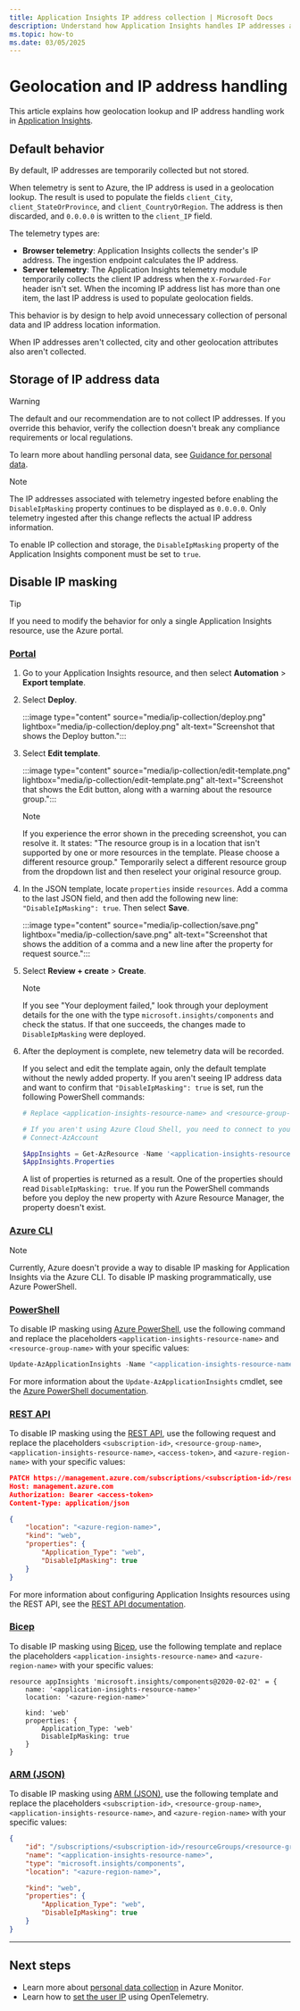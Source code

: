 ```yaml
---
title: Application Insights IP address collection | Microsoft Docs
description: Understand how Application Insights handles IP addresses and geolocation.
ms.topic: how-to
ms.date: 03/05/2025
---
```


# Geolocation and IP address handling

This article explains how geolocation lookup and IP address handling work in [Application Insights](app-insights-overview.md).

## Default behavior

By default, IP addresses are temporarily collected but not stored.

When telemetry is sent to Azure, the IP address is used in a geolocation lookup. The result is used to populate the fields `client_City`, `client_StateOrProvince`, and `client_CountryOrRegion`. The address is then discarded, and `0.0.0.0` is written to the `client_IP` field.

The telemetry types are:

* **Browser telemetry**: Application Insights collects the sender's IP address. The ingestion endpoint calculates the IP address.
* **Server telemetry**: The Application Insights telemetry module temporarily collects the client IP address when the `X-Forwarded-For` header isn't set. When the incoming IP address list has more than one item, the last IP address is used to populate geolocation fields.

This behavior is by design to help avoid unnecessary collection of personal data and IP address location information.

When IP addresses aren't collected, city and other geolocation attributes also aren't collected.

## Storage of IP address data

> [!WARNING]
> The default and our recommendation are to not collect IP addresses. If you override this behavior, verify the collection doesn't break any compliance requirements or local regulations.
>
> To learn more about handling personal data, see [Guidance for personal data](../logs/personal-data-mgmt.md).

> [!NOTE]
> The IP addresses associated with telemetry ingested before enabling the `DisableIpMasking` property continues to be displayed as `0.0.0.0`. Only telemetry ingested after this change reflects the actual IP address information.

To enable IP collection and storage, the `DisableIpMasking` property of the Application Insights component must be set to `true`.

## Disable IP masking

> [!TIP]
> If you need to modify the behavior for only a single Application Insights resource, use the Azure portal.

### [Portal](#tab/portal)

1. Go to your Application Insights resource, and then select **Automation** > **Export template**.

1. Select **Deploy**.

    :::image type="content" source="media/ip-collection/deploy.png" lightbox="media/ip-collection/deploy.png" alt-text="Screenshot that shows the Deploy button.":::

1. Select **Edit template**.

    :::image type="content" source="media/ip-collection/edit-template.png" lightbox="media/ip-collection/edit-template.png" alt-text="Screenshot that shows the Edit button, along with a warning about the resource group.":::

    > [!NOTE]
    > If you experience the error shown in the preceding screenshot, you can resolve it. It states: "The resource group is in a location that isn't supported by one or more resources in the template. Please choose a different resource group." Temporarily select a different resource group from the dropdown list and then reselect your original resource group.

1. In the JSON template, locate `properties` inside `resources`. Add a comma to the last JSON field, and then add the following new line: `"DisableIpMasking": true`. Then select **Save**.

    :::image type="content" source="media/ip-collection/save.png" lightbox="media/ip-collection/save.png" alt-text="Screenshot that shows the addition of a comma and a new line after the property for request source.":::

1. Select **Review + create** > **Create**.

    > [!NOTE]
    > If you see "Your deployment failed," look through your deployment details for the one with the type `microsoft.insights/components` and check the status. If that one succeeds, the changes made to `DisableIpMasking` were deployed.

1. After the deployment is complete, new telemetry data will be recorded.

    If you select and edit the template again, only the default template without the newly added property. If you aren't seeing IP address data and want to confirm that `"DisableIpMasking": true` is set, run the following PowerShell commands:
    
    ```powershell
    # Replace <application-insights-resource-name> and <resource-group-name> with the appropriate resource and resource group name.

    # If you aren't using Azure Cloud Shell, you need to connect to your Azure account
    # Connect-AzAccount

    $AppInsights = Get-AzResource -Name '<application-insights-resource-name>' -ResourceType 'microsoft.insights/components' -ResourceGroupName '<resource-group-name>'
    $AppInsights.Properties
    ```
    
    A list of properties is returned as a result. One of the properties should read `DisableIpMasking: true`. If you run the PowerShell commands before you deploy the new property with Azure Resource Manager, the property doesn't exist.

### [Azure CLI](#tab/cli)

> [!NOTE]
> Currently, Azure doesn't provide a way to disable IP masking for Application Insights via the Azure CLI. To disable IP masking programmatically, use Azure PowerShell.

### [PowerShell](#tab/powershell)

To disable IP masking using [Azure PowerShell](/powershell/azure/what-is-azure-powershell), use the following command and replace the placeholders `<application-insights-resource-name>` and `<resource-group-name>` with your specific values:

```powershell
Update-AzApplicationInsights -Name "<application-insights-resource-name>" -ResourceGroupName "<resource-group-name>" -DisableIPMasking:$true
```

For more information about the `Update-AzApplicationInsights` cmdlet, see the [Azure PowerShell documentation](/powershell/module/az.applicationinsights/update-azapplicationinsights).

### [REST API](#tab/rest)

To disable IP masking using the [REST API](/rest/api/azure/), use the following request and replace the placeholders `<subscription-id>`, `<resource-group-name>`, `<application-insights-resource-name>`, `<access-token>`, and `<azure-region-name>` with your specific values:

```json
PATCH https://management.azure.com/subscriptions/<subscription-id>/resourceGroups/<resource-group-name>/providers/microsoft.insights/components/<application-insights-resource-name>?api-version=2018-05-01-preview HTTP/1.1
Host: management.azure.com
Authorization: Bearer <access-token>
Content-Type: application/json

{
    "location": "<azure-region-name>",
    "kind": "web",
    "properties": {
        "Application_Type": "web",
        "DisableIpMasking": true
    }
}
```

For more information about configuring Application Insights resources using the REST API, see the [REST API documentation](/rest/api/application-insights/components/create-or-update).

### [Bicep](#tab/bicep)

To disable IP masking using [Bicep](/azure/azure-resource-manager/bicep/overview), use the following template and replace the placeholders `<application-insights-resource-name>` and `<azure-region-name>` with your specific values:

```bicep
resource appInsights 'microsoft.insights/components@2020-02-02' = {
    name: '<application-insights-resource-name>'
    location: '<azure-region-name>'

    kind: 'web'
    properties: {
        Application_Type: 'web'
        DisableIpMasking: true
    }
}
```

### [ARM (JSON)](#tab/arm)

To disable IP masking using [ARM (JSON)](/azure/azure-resource-manager/templates/overview), use the following template and replace the placeholders `<subscription-id>`, `<resource-group-name>`, `<application-insights-resource-name>`, and `<azure-region-name>` with your specific values:

```json
{
    "id": "/subscriptions/<subscription-id>/resourceGroups/<resource-group-name>/providers/microsoft.insights/components/<application-insights-resource-name>",
    "name": "<application-insights-resource-name>",
    "type": "microsoft.insights/components",
    "location": "<azure-region-name>",

    "kind": "web",
    "properties": {
        "Application_Type": "web",
        "DisableIpMasking": true
    }
}
```

---

## Next steps

* Learn more about [personal data collection](../logs/personal-data-mgmt.md) in Azure Monitor.
* Learn how to [set the user IP](opentelemetry-add-modify.md#set-the-user-ip) using OpenTelemetry.
